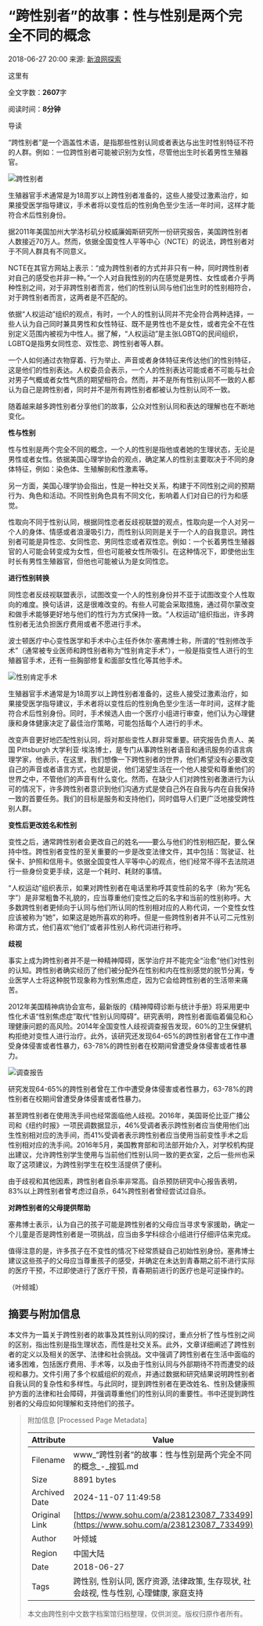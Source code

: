 # “跨性别者”的故事：性与性别是两个完全不同的概念

2018-06-27 20:00 来源: [新浪网探索](https://www.sohu.com/?spm=smpc.content-abroad.content.1.1730980140011v9ApMjo)

这里有

全文字数：**2607**字

阅读时间：**8分钟**

导读

“跨性别者”是一个涵盖性术语，是指那些性别认同或者表达与出生时性别特征不符的人群。例如：一位跨性别者可能被识别为女性，尽管他出生时长着男性生殖器官。

![跨性别者](http://5b0988e595225.cdn.sohucs.com/images/20180627/77d345101ba04727a642be63c5fa537c.jpeg)

生殖器官手术通常是为18周岁以上跨性别者准备的，这些人接受过激素治疗，如果接受医学指导建议，手术者将以变性后的性别角色至少生活一年时间，这样才能符合术后性别身份。

据2011年美国加州大学洛杉矶分校威廉姆斯研究所一份研究报告，美国跨性别者人数接近70万人。然而，依据全国变性人平等中心（NCTE）的说法，跨性别者对于不同人群具有不同意义。

NCTE在其官方网站上表示：“成为跨性别者的方式并非只有一种，同时跨性别者对自己的感受也并非一种。”一个人对自我性别的内在感觉是男性、女性或者介乎两种性别之间，对于非跨性别者而言，他们的性别认同与他们出生时的性别相符合，对于跨性别者而言，这两者是不匹配的。

依据“人权运动”组织的观点，有时，一个人的性别认同并不完全符合两种选择，一些人认为自己同时兼具男性和女性特征、既不是男性也不是女性，或者完全不在性别定义范围内被视为中性人。据了解，“人权运动”是主张LGBTQ的民间组织，LGBTQ是指男女同性恋、双性恋、跨性别者等人群。

一个人如何通过衣物穿着、行为举止、声音或者身体特征来传达他们的性别特征，这是他们的性别表达。人权委员会表示，一个人的性别表达可能或者不可能与社会对男子气概或者女性气质的期望相符合。然而，并不是所有性别认同不一致的人都认为自己是跨性别者，同时并不是所有跨性别者都被认为性别认同不一致。

随着越来越多跨性别者分享他们的故事，公众对性别认同和表达的理解也在不断地变化。

**性与性别**

性与性别是两个完全不同的概念，一个人的性别是指他或者她的生理状态，无论是男性或者女性。依据美国心理学协会的观点，确定某人的性别主要取决于不同的身体特征，例如：染色体、生殖解剖和性激素等。

另一方面，美国心理学协会指出，性是一种社交关系，构建于不同性别之间的预期行为、角色和活动。不同性别角色具有不同文化，影响着人们对自已的行为和感觉。

性取向不同于性别认同，根据同性恋者反歧视联盟的观点，性取向是一个人对另一个人的身体、情感或者浪漫吸引力，而性别认同则是关于一个人的自我意识。跨性别者可能是异性恋、女同性恋、男同性恋或者双性恋。例如：一个长着男性生殖器官的人可能会转变成为女性，但也可能被女性所吸引。在这种情况下，即使他出生时长有男性生殖器官，但他也可能被认为是女同性恋。

**进行性别转换**

同性恋者反歧视联盟表示，试图改变一个人的性别身份并不亚于试图改变个人性取向的难度。换句话讲，这是很难改变的。有些人可能会采取措施，通过荷尔蒙改变和做手术能够更好地与他们的性行为方式保持一致。“人权运动”组织指出，许多跨性别者无法负担医疗费用或者不愿进行手术。

波士顿医疗中心变性医学和手术中心主任乔休尔·塞弗博士称，所谓的“性别修改手术”（通常被专业医师和跨性别者称为“性别肯定手术”），一般是指变性人进行的生殖器官手术，还有一些胸部修复和面部女性化等其他手术。

![性别肯定手术](http://5b0988e595225.cdn.sohucs.com/images/20180627/cff0152593ed440a87479a7b256f524a.jpeg)

生殖器官手术通常是为18周岁以上跨性别者准备的，这些人接受过激素治疗，如果接受医学指导建议，手术者将以变性后的性别角色至少生活一年时间，这样才能符合术后性别身份。同时，手术候选人由一个医疗小组进行审查，他们认为心理健康和身体健康决定了最佳治疗策略，可能包括每个人进行的手术。

改变声音更好地匹配性别认同，将对那些变性人群非常重要。研究报告负责人、美国 Pittsburgh 大学利亚·埃洛博士，是专门从事跨性别者语音和通讯服务的语言病理学家，他表示，在这里，我们想像一下跨性别者的世界，他们希望没有必要改变自己的声音或者语言方式，也就是说，他们渴望生活在一个他人接受和尊重他们的世界之中，不管他们的声音有什么变化。然而，在缺少人们对跨性别者激进行为认可的情况下，许多跨性别者意识到他们沟通方式是使自己外在自我与内在自我保持一致的首要任务。我们的目标是服务和支持他们，同时倡导人们更广泛地接受跨性别人群。

**变性后更改姓名和性别**

变性之后，通常跨性别者会更改自己的姓名——要么与他们的性别相匹配，要么保持中性。跨性别者变性的至关重要的一步是改变法律文件，其中包括：驾驶证、社保卡、护照和信用卡。依据全国变性人平等中心的观点，他们经常不得不去法院进行一些身份变更手续，这是一个耗时、耗财的事情。

“人权运动”组织表示，如果对跨性别者在电话里称呼其变性前的名字（称为“死名字”）是非常粗鲁不礼貌的，应当尊重他们变性之后的名字和当前的性别称呼。大多数跨性别者更倾向于认同与他们所认同的性别相对应的人称代词，一个变性女性应该被称为“她”，如果这是她所喜欢的称呼。但是一些跨性别者并不认可二元性别称谓方式，他们喜欢“他们”或者非性别人称代词进行称呼。

**歧视**

事实上成为跨性别者并不是一种精神障碍，医学治疗并不能完全“治愈”他们对性别的认知。跨性别者确实经历了他们被分配外在性别和内在性别感觉的脱节分离，专业医学人士将这种脱节现象称为性别焦虑症，因为它会给跨性别者的生活带来痛苦。

2012年美国精神病协会宣布，最新版的《精神障碍诊断与统计手册》将采用更中性化术语“性别焦虑症”取代“性别认同障碍”。研究表明，跨性别者面临着偏见和心理健康问题的高风险。2014年全国变性人歧视调查报告发现，60%的卫生保健机构拒绝对变性人进行治疗。此外，该研究还发现64-65%的跨性别者曾在工作中遭受身体侵害或者性暴力，63-78%的跨性别者在校期间曾遭受身体侵害或者性暴力。

![调查报告](http://5b0988e595225.cdn.sohucs.com/images/20180627/7f912fed1d6b40eb91100f04ba5e9856.jpeg)

研究发现64-65%的跨性别者曾在工作中遭受身体侵害或者性暴力，63-78%的跨性别者在校期间曾遭受身体侵害或者性暴力。

甚至跨性别者在使用洗手间也经常面临他人歧视。2016年，美国哥伦比亚广播公司和《纽约时报》一项民调数据显示，46%受调者表示跨性别者应当使用他们出生性别相对应的洗手间，而41%受调者表示跨性别者应当使用当前变性手术之后性别相对应的洗手间。2016年5月，美国教育部和司法部开始介入，对学校机构提出建议，允许跨性别学生使用与当前他们性别认同一致的更衣室，之后一些州也采取了这项建议，为跨性别学生在校生活提供了便利。

由于歧视和其他因素，跨性别者自杀率非常高。自杀预防研究中心报告表明，83%以上跨性别者曾考虑过自杀，64%跨性别者曾经尝试过自杀。

**对跨性别者的父母提供帮助**

塞弗博士表示，认为自己的孩子可能是跨性别者的父母应当寻求专家援助，确定一个儿童是否是跨性别者是一项挑战，应当由多学科综合小组进行仔细评估来完成。

值得注意的是，许多孩子在不变性的情况下经常质疑自己初始性别身份。塞弗博士建议这些孩子的父母应当尊重孩子的感受，并确定在未达到青春期之前不进行实际的医疗干预，不过即使进行了医疗干预，青春期前进行的医疗也是可逆操作的。

（叶倾城）

## 摘要与附加信息

<!-- tcd_abstract -->
本文件为一篇关于跨性别者的故事及其性别认同的探讨，重点分析了性与性别之间的区别，指出性别是指生理状态，而性是社交关系。此外，文章详细阐述了跨性别者的定义以及相关的医学、法律和社会挑战。文中强调了跨性别者在生活中面临的诸多困难，包括医疗费用、手术等，以及由于性别认同与外部期待不符而遭受的歧视和暴力。文件引用了多个权威组织的观点，并通过数据和研究结果说明跨性别者自我认同的复杂性和多样性。与此同时，提到跨性别者在更改姓名、性别及健康照护方面的法律和社会障碍，并强调尊重他们的性别认同的重要性。书中还提到跨性别者的父母应如何理解和支持他们的孩子。
<!-- tcd_abstract_end -->

> 附加信息 [Processed Page Metadata]
>
> | Attribute       | Value                                  |
> |-----------------|----------------------------------------|
> | Filename        | www_“跨性别者”的故事：性与性别是两个完全不同的概念_-_搜狐.md                             |
> | Size            | 8891 bytes                           |
> | Archived Date   | 2024-11-07 11:49:58                             |
> | Original Link   | [https://www.sohu.com/a/238123087_733499](https://www.sohu.com/a/238123087_733499)                       |
> | Author          | 叶倾城                               |
> | Region          | 中国大陆                               |
> | Date            | 2018-06-27                                 |
> | Tags            | 跨性别, 性别认同, 医疗资源, 法律政策, 生存现状, 社会歧视, 性与性别, 心理健康, 家庭支持                                 |
>
> 本文由跨性别中文数字档案馆归档整理，仅供浏览。版权归原作者所有。
>